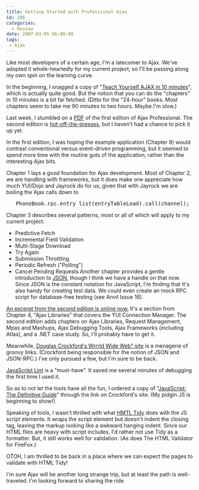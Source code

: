 ```yaml
---
title: Getting Started with Professional Ajax
id: 206
categories:
  - Review
date: 2007-03-05 06:00:00
tags:
 - Ajax
---
```


Like most developers of a certain age, I'm a latecomer to Ajax. We've adopted it whole-heartedly for my current project, so I'll be passing along my own spin on the learning curve.

In the beginning, I snagged a copy of "[Teach Yourself AJAX in 10 minutes](http://www.blogger.com/post-create.g?blogID=5208774)", which is actually quite good. But the notion that you can do the "chapters" in 10 minutes is a bit far fetched. (Ditto for the "24-hour" books. Most chapters seem to take me 90 minutes to two hours. Maybe I'm slow.)

Last week, I stumbled on a [PDF](http://www.ebook.gen.tr/ajax/Professional%20Ajax%20Php.pdf) of the first edition of Ajax Professional. The second edition is
[
hot-off-the-presses](http://www.amazon.com/exec/obidos/tg/detail/-/0470109491/husteddotcom-20), but I haven't had a chance to pick it up yet.

In the first edition, I was hoping the example application (Chapter 9) would contrast conventional versus event-driven programming, but it seemed to spend more time with the routine guts of the application, rather than the interesting Ajax bits.

Chapter 1 lays a good foundation for Ajax development. Most of Chapter 2, we are handling with frameworks, but it does make one appreciate how much YUI/Dojo and Jayrock do for us, given that with Jayrock we are boiling the Ajax calls down to
<pre>   PhoneBook.rpc.entry_list(entryTableLoad).call(channel);</pre>
Chapter 3 describes several patterns, most or all of which will apply
to my current project.

*   Predictive Fetch
*   Incremental Field Validation
*   Multi-Stage Download
*   Try Again
*   Submission Throttling
*   Periodic Refresh ("Polling")
*   Cancel Pending Requests
Another chapter provides a gentle introduction to [JSON](http://json.org/), though I think we have a handle on that now. Since JSON is the constant notation for
JavaScript, I'm finding that it's also handy for creating test data.
We could even create an mock RPC script for database-free testing (see
Anvil Issue 16).

[An excerpt from the second edition is online now.](http://yuiblog.com/assets/proajax.pdf) It's a section from Chapter 4, "Ajax Libraries" that covers the YUI Connection Manager. The second edition adds chapters on Ajax Libraries, Request Management, Mpas and Mashups, Ajax Debugging Tools, Ajax Frameworks (including Atlas), and a .NET case study. So, I'll probably have to get it.

Meanwhile, [Douglas Crockford's Wrrrld Wide Web" site](http://www.crockford.com/) is a menagerie of groovy links. (Crockford being responsible for the notion of JSON and JSON-RPC.) I've only pursued a few, but I'm sure to be back.

[JavaScript Lint](http://www.javascriptlint.com/) is a "must-have". It saved me several minutes of debugging the first time I used it.

So as to not let the tools have all the fun, I ordered a copy
of "[JavaScript: The Definitive Guide](http://www.amazon.com/exec/obidos/tg/detail/-/0596101996/husteddotcom-20)" through the link on Crockford's
site. (My pidgin JS is beginning to show!)

Speaking of tools, I wasn't thrilled with what [HMTL Tidy](http://www.w3.org/People/Raggett/tidy/) does with the JS script
elements. It wraps the script element but doesn't indent the closing tag, leaving the markup looking like a awkward hanging indent. Since our HTML files are heavy with script includes, I'd rather not use Tidy as a formatter. But, it still works well for validation. (As does The HTML Validator for FireFox.)

OTOH, I am thrilled to be back in a place where we can expect the pages to validate with HTML Tidy!

I'm sure Ajax will be another long strange trip, but at least the path is well-traveled. I'm looking forward to sharing the ride.